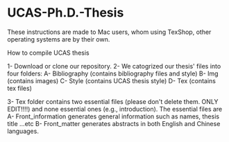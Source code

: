# UCAS-Ph.D.-Thesis


These instructions are made to Mac users, whom using TexShop, other operating systems are by their own.

How to compile UCAS thesis


1- Download or clone our repository.
2- We catogrized our thesis' files into four folders:
	A- Bibliography (contains bibliography files and style)
	B- Img (contains images)
	C- Style (contains UCAS thesis style)
	D- Tex (contains tex files)

3- Tex folder contains two essential files (please don't delete them. ONLY EDIT!!!!) and none essential ones (e.g., introduction). The essential files are 
	A- Front_information generates general information such as names, thesis title ...etc
	B- Front_matter generates abstracts in both English and Chinese languages. 
